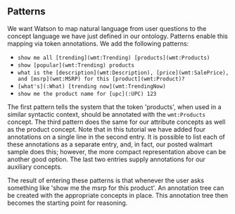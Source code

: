 ## Patterns

We want Watson to map natural language from user questions to the concept language we have just defined in our ontology. Patterns enable this mapping via token annotations. We add the following patterns:

- `show me all [trending](wmt:Trending) [products](wmt:Products)`
- `show [popular](wmt:Trending) products`
- `what is the [description](wmt:Description), [price](wmt:SalePrice), and [msrp](wmt:MSRP) for this [product](wmt:Product)?`
- `[what's](:What) [trending now](wmt:TrendingNow)`
- `show me the product name for [upc](:UPC) 123`

The first pattern tells the system that the token 'products', when used in a similar syntactic context, should be annotated with the `wmt:Products` concept. The third pattern does the same for our attribute concepts as well as the product concept. Note that in this tutorial we have added four annotations on a single line in the second entry. It is possible to list each of these annotations as a separate entry, and, in fact, our posted walmart sample does this; however, the more compact representation above can be another good option. The last two entries supply annotations for our auxiliary concepts.

The result of entering these patterns is that whenever the user asks something like 'show me the msrp for this product'. An annotation tree can be created with the appropriate concepts in place. This annotation tree then becomes the starting point for reasoning.
